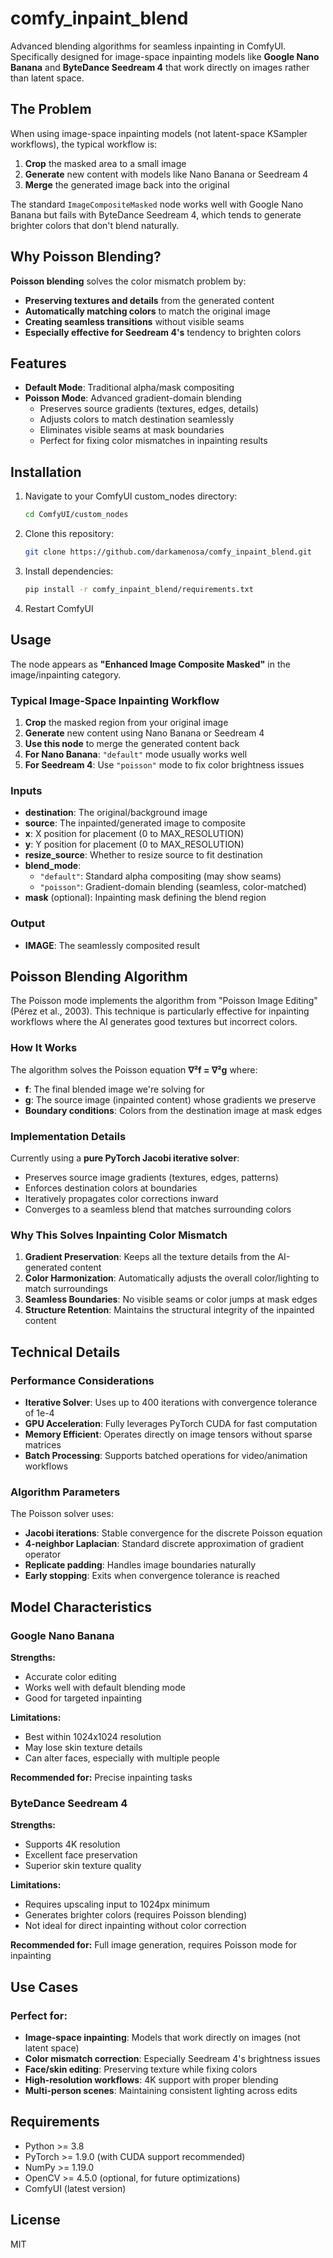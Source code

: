 # comfy_inpaint_blend

Advanced blending algorithms for seamless inpainting in ComfyUI. Specifically designed for image-space inpainting models like **Google Nano Banana** and **ByteDance Seedream 4** that work directly on images rather than latent space.

## The Problem

When using image-space inpainting models (not latent-space KSampler workflows), the typical workflow is:
1. **Crop** the masked area to a small image
2. **Generate** new content with models like Nano Banana or Seedream 4
3. **Merge** the generated image back into the original

The standard `ImageCompositeMasked` node works well with Google Nano Banana but fails with ByteDance Seedream 4, which tends to generate brighter colors that don't blend naturally.

## Why Poisson Blending?

**Poisson blending** solves the color mismatch problem by:
- **Preserving textures and details** from the generated content
- **Automatically matching colors** to match the original image
- **Creating seamless transitions** without visible seams
- **Especially effective for Seedream 4's** tendency to brighten colors

## Features

- **Default Mode**: Traditional alpha/mask compositing
- **Poisson Mode**: Advanced gradient-domain blending
  - Preserves source gradients (textures, edges, details)
  - Adjusts colors to match destination seamlessly
  - Eliminates visible seams at mask boundaries
  - Perfect for fixing color mismatches in inpainting results

## Installation

1. Navigate to your ComfyUI custom_nodes directory:
   ```bash
   cd ComfyUI/custom_nodes
   ```

2. Clone this repository:
   ```bash
   git clone https://github.com/darkamenosa/comfy_inpaint_blend.git
   ```

3. Install dependencies:
   ```bash
   pip install -r comfy_inpaint_blend/requirements.txt
   ```

4. Restart ComfyUI

## Usage

The node appears as **"Enhanced Image Composite Masked"** in the image/inpainting category.

### Typical Image-Space Inpainting Workflow

1. **Crop** the masked region from your original image
2. **Generate** new content using Nano Banana or Seedream 4
3. **Use this node** to merge the generated content back
4. **For Nano Banana**: `"default"` mode usually works well
5. **For Seedream 4**: Use `"poisson"` mode to fix color brightness issues

### Inputs

- **destination**: The original/background image
- **source**: The inpainted/generated image to composite
- **x**: X position for placement (0 to MAX_RESOLUTION)
- **y**: Y position for placement (0 to MAX_RESOLUTION)
- **resize_source**: Whether to resize source to fit destination
- **blend_mode**:
  - `"default"`: Standard alpha compositing (may show seams)
  - `"poisson"`: Gradient-domain blending (seamless, color-matched)
- **mask** (optional): Inpainting mask defining the blend region

### Output

- **IMAGE**: The seamlessly composited result

## Poisson Blending Algorithm

The Poisson mode implements the algorithm from "Poisson Image Editing" (Pérez et al., 2003). This technique is particularly effective for inpainting workflows where the AI generates good textures but incorrect colors.

### How It Works

The algorithm solves the Poisson equation **∇²f = ∇²g** where:
- **f**: The final blended image we're solving for
- **g**: The source image (inpainted content) whose gradients we preserve
- **Boundary conditions**: Colors from the destination image at mask edges

### Implementation Details

Currently using a **pure PyTorch Jacobi iterative solver**:
- Preserves source image gradients (textures, edges, patterns)
- Enforces destination colors at boundaries
- Iteratively propagates color corrections inward
- Converges to a seamless blend that matches surrounding colors

### Why This Solves Inpainting Color Mismatch

1. **Gradient Preservation**: Keeps all the texture details from the AI-generated content
2. **Color Harmonization**: Automatically adjusts the overall color/lighting to match surroundings
3. **Seamless Boundaries**: No visible seams or color jumps at mask edges
4. **Structure Retention**: Maintains the structural integrity of the inpainted content

## Technical Details

### Performance Considerations

- **Iterative Solver**: Uses up to 400 iterations with convergence tolerance of 1e-4
- **GPU Acceleration**: Fully leverages PyTorch CUDA for fast computation
- **Memory Efficient**: Operates directly on image tensors without sparse matrices
- **Batch Processing**: Supports batched operations for video/animation workflows

### Algorithm Parameters

The Poisson solver uses:
- **Jacobi iterations**: Stable convergence for the discrete Poisson equation
- **4-neighbor Laplacian**: Standard discrete approximation of gradient operator
- **Replicate padding**: Handles image boundaries naturally
- **Early stopping**: Exits when convergence tolerance is reached

## Model Characteristics

### Google Nano Banana
**Strengths:**
- Accurate color editing
- Works well with default blending mode
- Good for targeted inpainting

**Limitations:**
- Best within 1024x1024 resolution
- May lose skin texture details
- Can alter faces, especially with multiple people

**Recommended for:** Precise inpainting tasks

### ByteDance Seedream 4
**Strengths:**
- Supports 4K resolution
- Excellent face preservation
- Superior skin texture quality

**Limitations:**
- Requires upscaling input to 1024px minimum
- Generates brighter colors (requires Poisson blending)
- Not ideal for direct inpainting without color correction

**Recommended for:** Full image generation, requires Poisson mode for inpainting

## Use Cases

### Perfect for:
- **Image-space inpainting**: Models that work directly on images (not latent space)
- **Color mismatch correction**: Especially Seedream 4's brightness issues
- **Face/skin editing**: Preserving texture while fixing colors
- **High-resolution workflows**: 4K support with proper blending
- **Multi-person scenes**: Maintaining consistent lighting across edits

## Requirements

- Python >= 3.8
- PyTorch >= 1.9.0 (with CUDA support recommended)
- NumPy >= 1.19.0
- OpenCV >= 4.5.0 (optional, for future optimizations)
- ComfyUI (latest version)

## License

MIT